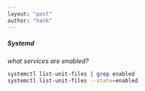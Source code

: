 ```yaml
---
layout: "post"
author: "hank"
---
```


##### Systemd

*what services are enabled?*

```bash
systemctl list-unit-files | grep enabled
systemctl list-unit-files --state=enabled
```
